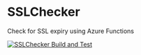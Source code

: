 # SSLChecker
Check for SSL expiry using Azure Functions

[![SSLChecker Build and Test](https://github.com/prombouts/SSLChecker/actions/workflows/dotnet.yml/badge.svg?branch=main)](https://github.com/prombouts/SSLChecker/actions/workflows/dotnet.yml)
